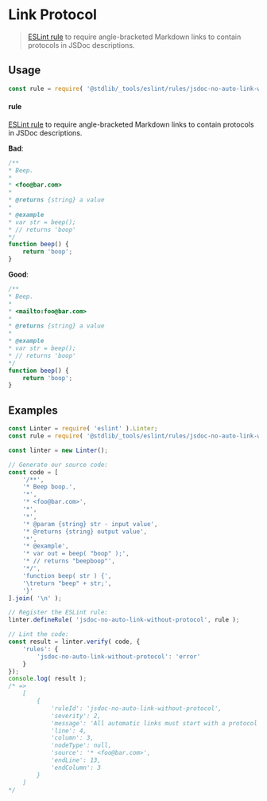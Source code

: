 <!--

@license Apache-2.0

Copyright (c) 2018 The Stdlib Authors.

Licensed under the Apache License, Version 2.0 (the "License");
you may not use this file except in compliance with the License.
You may obtain a copy of the License at

   http://www.apache.org/licenses/LICENSE-2.0

Unless required by applicable law or agreed to in writing, software
distributed under the License is distributed on an "AS IS" BASIS,
WITHOUT WARRANTIES OR CONDITIONS OF ANY KIND, either express or implied.
See the License for the specific language governing permissions and
limitations under the License.

-->

# Link Protocol

> [ESLint rule][eslint-rules] to require angle-bracketed Markdown links to contain protocols in JSDoc descriptions.

<section class="intro">

</section>

<!-- /.intro -->

<section class="usage">

## Usage

```javascript
const rule = require( '@stdlib/_tools/eslint/rules/jsdoc-no-auto-link-without-protocol' );
```

#### rule

[ESLint rule][eslint-rules] to require angle-bracketed Markdown links to contain protocols in JSDoc descriptions.

**Bad**:

<!-- eslint-disable stdlib/jsdoc-no-auto-link-without-protocol, stdlib/jsdoc-markdown-remark -->

```javascript
/**
* Beep.
*
* <foo@bar.com>
*
* @returns {string} a value
*
* @example
* var str = beep();
* // returns 'boop'
*/
function beep() {
    return 'boop';
}
```

**Good**:

```javascript
/**
* Beep.
*
* <mailto:foo@bar.com>
*
* @returns {string} a value
*
* @example
* var str = beep();
* // returns 'boop'
*/
function beep() {
    return 'boop';
}
```

</section>

<!-- /.usage -->

<section class="examples">

## Examples

<!-- eslint no-undef: "error" -->

```javascript
const Linter = require( 'eslint' ).Linter;
const rule = require( '@stdlib/_tools/eslint/rules/jsdoc-no-auto-link-without-protocol' );

const linter = new Linter();

// Generate our source code:
const code = [
    '/**',
    '* Beep boop.',
    '*',
    '* <foo@bar.com>',
    '*',
    '*',
    '* @param {string} str - input value',
    '* @returns {string} output value',
    '*',
    '* @example',
    '* var out = beep( "boop" );',
    '* // returns "beepboop"',
    '*/',
    'function beep( str ) {',
    '\treturn "beep" + str;',
    '}'
].join( '\n' );

// Register the ESLint rule:
linter.defineRule( 'jsdoc-no-auto-link-without-protocol', rule );

// Lint the code:
const result = linter.verify( code, {
    'rules': {
        'jsdoc-no-auto-link-without-protocol': 'error'
    }
});
console.log( result );
/* =>
    [
        {
            'ruleId': 'jsdoc-no-auto-link-without-protocol',
            'severity': 2,
            'message': 'All automatic links must start with a protocol',
            'line': 4,
            'column': 3,
            'nodeType': null,
            'source': '* <foo@bar.com>',
            'endLine': 13,
            'endColumn': 3
        }
    ]
*/
```

</section>

<!-- /.examples -->

<!-- Section for related `stdlib` packages. Do not manually edit this section, as it is automatically populated. -->

<section class="related">

</section>

<!-- /.related -->

<!-- Section for all links. Make sure to keep an empty line after the `section` element and another before the `/section` close. -->

<section class="links">

[eslint-rules]: https://eslint.org/docs/developer-guide/working-with-rules

</section>

<!-- /.links -->
